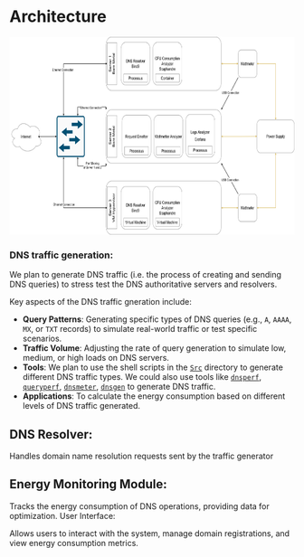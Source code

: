 # Architecture


<p align="center">
  <img width="800" height="350" src="https://github.com/AFNIC/EcoDNS/blob/main/Images/InfraDNS.png">
</p>

### DNS traffic generation:
We plan to generate DNS traffic (i.e. the process of creating and sending DNS queries) to stress test the DNS authoritative servers and resolvers.

Key aspects of the DNS traffic gneration include:
- **Query Patterns**: Generating specific types of DNS queries (e.g., `A`, `AAAA`, `MX`, or `TXT` records) to simulate real-world traffic or test specific scenarios.
- **Traffic Volume**: Adjusting the rate of query generation to simulate low, medium, or high loads on DNS servers.
- **Tools**: We plan to use the shell scripts in the [`Src`](Src/) directory to generate different DNS traffic types. We could also use tools like [`dnsperf`](https://github.com/DNS-OARC/dnsmeter/tree/master), [`queryperf`](https://github.com/romuald/queryperf), [`dnsmeter`](https://github.com/DNS-OARC/dnsmeter/tree/master), [`dnsgen`](https://github.com/DNS-OARC/dnsmeter/tree/master)  to generate DNS traffic.
- **Applications**: To calculate the energy consumption based on different levels of DNS traffic generated.



## DNS Resolver:

Handles domain name resolution requests sent by the traffic generator

## Energy Monitoring Module:

Tracks the energy consumption of DNS operations, providing data for optimization.
User Interface:

Allows users to interact with the system, manage domain registrations, and view energy consumption metrics.

